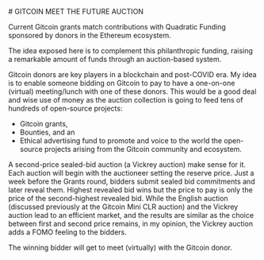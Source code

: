 # GITCOIN MEET THE FUTURE AUCTION

Current Gitcoin grants match contributions with Quadratic Funding sponsored by donors in the Ethereum ecosystem.

The idea exposed here is to complement this philanthropic funding, raising a remarkable amount of funds through an auction-based system.

Gitcoin donors are key players in a blockchain and post-COVID era.
My idea is to enable someone bidding on Gitcoin to pay to have a one-on-one (virtual) meeting/lunch with one of these donors. 
This would be a good deal and wise use of money as the auction collection is going to feed tens of hundreds of open-source projects: 
- Gitcoin grants,
- Bounties, and an 
- Ethical advertising fund to promote and voice to the world the open-source projects arising from the Gitcoin community and ecosystem.

A second-price sealed-bid auction (a Vickrey auction) make sense for it. 
Each auction will begin with the auctioneer setting the reserve price.
Just a week before the Grants round, bidders submit sealed bid commitments and later reveal them. Highest revealed bid wins but the price to pay is only the price of the second-highest revealed bid.
While the English auction (discussed previously at the Gitcoin Mini CLR auction) and the Vickrey auction lead to an efficient market, and the results are similar as the choice between first and second price remains, in my opinion, the Vickrey auction adds a FOMO feeling to the bidders.

The winning bidder will get to meet (virtually) with the Gitcoin donor.


